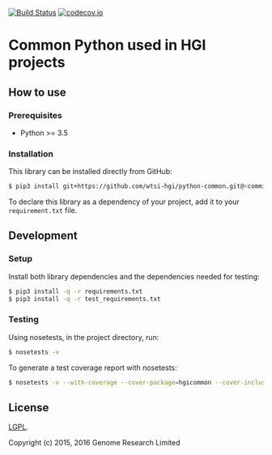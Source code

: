 [![Build Status](https://travis-ci.org/wtsi-hgi/python-common.svg)](https://travis-ci.org/wtsi-hgi/python-common)
[![codecov.io](https://codecov.io/gh/wtsi-hgi/python-common/graph/badge.svg)](https://codecov.io/github/wtsi-hgi/python-common)

# Common Python used in HGI projects

## How to use
### Prerequisites
- Python >= 3.5

### Installation
This library can be installed directly from GitHub:
```bash
$ pip3 install git+https://github.com/wtsi-hgi/python-common.git@<commit_id_or_branch_or_tag>#egg=hgicommon
```

To declare this library as a dependency of your project, add it to your `requirement.txt` file.


## Development
### Setup
Install both library dependencies and the dependencies needed for testing:
```bash
$ pip3 install -q -r requirements.txt
$ pip3 install -q -r test_requirements.txt
```

### Testing
Using nosetests, in the project directory, run:
```bash
$ nosetests -v
```

To generate a test coverage report with nosetests:
```bash
$ nosetests -v --with-coverage --cover-package=hgicommon --cover-inclusive
```


## License
[LGPL](LICENSE.txt).

Copyright (c) 2015, 2016 Genome Research Limited